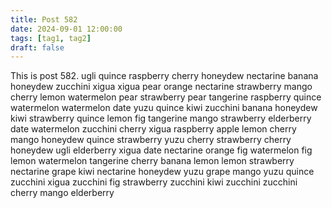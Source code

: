 ```yaml
---
title: Post 582
date: 2024-09-01 12:00:00
tags: [tag1, tag2]
draft: false
---
```

This is post 582.
ugli
quince
raspberry
cherry
honeydew
nectarine
banana
honeydew
zucchini
xigua
xigua
pear
orange
nectarine
strawberry
mango
cherry
lemon
watermelon
pear
strawberry
pear
tangerine
raspberry
quince
watermelon
watermelon
date
yuzu
quince
kiwi
zucchini
banana
honeydew
kiwi
strawberry
quince
lemon
fig
tangerine
mango
strawberry
elderberry
date
watermelon
zucchini
cherry
xigua
raspberry
apple
lemon
cherry
mango
honeydew
quince
strawberry
yuzu
cherry
strawberry
cherry
honeydew
ugli
elderberry
xigua
date
nectarine
orange
fig
watermelon
fig
lemon
watermelon
tangerine
cherry
banana
lemon
lemon
strawberry
nectarine
grape
kiwi
nectarine
honeydew
yuzu
grape
mango
yuzu
quince
zucchini
xigua
zucchini
fig
strawberry
zucchini
kiwi
zucchini
zucchini
cherry
mango
elderberry
